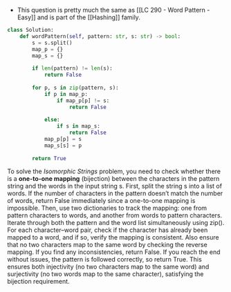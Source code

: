 - This question is pretty much the same as [[LC 290 - Word Pattern - Easy]] and is part of the [[Hashing]] family. 

```python
class Solution:
	def wordPattern(self, pattern: str, s: str) -> bool:
		s = s.split()
		map_p = {}
		map_s = {}
		
		if len(pattern) != len(s):
			return False
		
		for p, s in zip(pattern, s):
			if p in map_p:
				if map_p[p] != s:
					return False
			
			else:
				if s in map_s:
					return False
			map_p[p] = s
			map_s[s] = p
		
		return True
```

To solve the _Isomorphic Strings_ problem, you need to check whether there is a **one-to-one mapping** (bijection) between the characters in the pattern string and the words in the input string s. First, split the string s into a list of words. If the number of characters in the pattern doesn’t match the number of words, return False immediately since a one-to-one mapping is impossible. Then, use two dictionaries to track the mapping: one from pattern characters to words, and another from words to pattern characters. Iterate through both the pattern and the word list simultaneously using zip(). For each character–word pair, check if the character has already been mapped to a word, and if so, verify the mapping is consistent. Also ensure that no two characters map to the same word by checking the reverse mapping. If you find any inconsistencies, return False. If you reach the end without issues, the pattern is followed correctly, so return True. This ensures both injectivity (no two characters map to the same word) and surjectivity (no two words map to the same character), satisfying the bijection requirement.